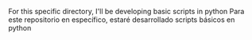 For this specific directory, I'll be developing basic scripts in python
Para este repositorio en específico, estaré desarrollado scripts básicos en python